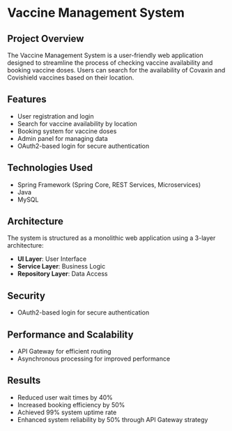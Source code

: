 
# Vaccine Management System

## Project Overview
The Vaccine Management System is a user-friendly web application designed to streamline the process of checking vaccine availability and booking vaccine doses. Users can search for the availability of Covaxin and Covishield vaccines based on their location.

## Features
- User registration and login
- Search for vaccine availability by location
- Booking system for vaccine doses
- Admin panel for managing data
- OAuth2-based login for secure authentication

## Technologies Used
- Spring Framework (Spring Core, REST Services, Microservices)
- Java
- MySQL

## Architecture
The system is structured as a monolithic web application using a 3-layer architecture:
- **UI Layer**: User Interface
- **Service Layer**: Business Logic
- **Repository Layer**: Data Access

## Security
- OAuth2-based login for secure authentication

## Performance and Scalability
- API Gateway for efficient routing
- Asynchronous processing for improved performance

## Results
- Reduced user wait times by 40%
- Increased booking efficiency by 50%
- Achieved 99% system uptime rate
- Enhanced system reliability by 50% through API Gateway strategy
